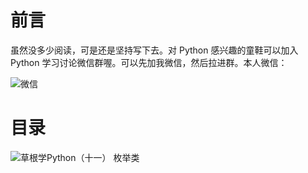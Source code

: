# 前言 #

虽然没多少阅读，可是还是坚持写下去。对 Python 感兴趣的童鞋可以加入 Python 学习讨论微信群喔。可以先加我微信，然后拉进群。本人微信：

![微信](http://img.blog.csdn.net/20170626191709373?watermark/2/text/aHR0cDovL2Jsb2cuY3Nkbi5uZXQvVHdvX1dhdGVy/font/5a6L5L2T/fontsize/400/fill/I0JBQkFCMA==/dissolve/70/gravity/SouthEast)

# 目录 #

![草根学Python（十一） 枚举类](http://p1ceh5usj.bkt.clouddn.com/%E8%8D%89%E6%A0%B9%E5%AD%A6Python%EF%BC%88%E5%8D%81%E4%B8%80%EF%BC%89%20%E6%9E%9A%E4%B8%BE%E7%B1%BB.png)
